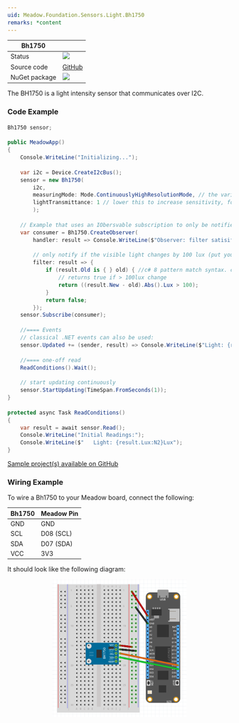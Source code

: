 ```yaml
---
uid: Meadow.Foundation.Sensors.Light.Bh1750
remarks: *content
---
```


| Bh1750        |             |
|---------------|-------------|
| Status        | <img src="https://img.shields.io/badge/Working-brightgreen" style="width: auto; height: -webkit-fill-available;" /> |
| Source code   | [GitHub](https://github.com/WildernessLabs/Meadow.Foundation/tree/master/Source/Meadow.Foundation.Peripherals/Sensors.Light.Bh1750) |
| NuGet package | <a href="https://www.nuget.org/packages/Meadow.Foundation.Sensors.Light.Bh1750/" target="_blank"><img src="https://img.shields.io/nuget/v/Meadow.Foundation.Sensors.Light.Bh1750.svg?label=Meadow.Foundation.Sensors.Light.Bh1750" style="width: auto; height: -webkit-fill-available;" /></a> |

The BH1750 is a light intensity sensor that communicates over I2C. 

### Code Example

```csharp
Bh1750 sensor;

public MeadowApp()
{
    Console.WriteLine("Initializing...");

    var i2c = Device.CreateI2cBus();
    sensor = new Bh1750(
        i2c,
        measuringMode: Mode.ContinuouslyHighResolutionMode, // the various modes take differing amounts of time.
        lightTransmittance: 1 // lower this to increase sensitivity, for instance, if it's behind a semi opaque window
        ); 

    // Example that uses an IObersvable subscription to only be notified when the filter is satisfied
    var consumer = Bh1750.CreateObserver(
        handler: result => Console.WriteLine($"Observer: filter satisifed: {result.New.Lux:N2}Lux, old: {result.Old?.Lux:N2}Lux"),
        
        // only notify if the visible light changes by 100 lux (put your hand over the sensor to trigger)
        filter: result => {
            if (result.Old is { } old) { //c# 8 pattern match syntax. checks for !null and assigns var.
                // returns true if > 100lux change
                return ((result.New - old).Abs().Lux > 100);
            }
            return false;
        });
    sensor.Subscribe(consumer);

    //==== Events
    // classical .NET events can also be used:
    sensor.Updated += (sender, result) => Console.WriteLine($"Light: {result.New.Lux:N2}Lux");

    //==== one-off read
    ReadConditions().Wait();

    // start updating continuously
    sensor.StartUpdating(TimeSpan.FromSeconds(1));
}

protected async Task ReadConditions()
{
    var result = await sensor.Read();
    Console.WriteLine("Initial Readings:");
    Console.WriteLine($"   Light: {result.Lux:N2}Lux");
}

```

[Sample project(s) available on GitHub](https://github.com/WildernessLabs/Meadow.Foundation/tree/master/Source/Meadow.Foundation.Peripherals/Sensors.Light.Bh1750/Samples/Sensors.Light.Bh1750_Sample)

### Wiring Example

To wire a Bh1750 to your Meadow board, connect the following:

| Bh1750  | Meadow Pin  |
|---------|-------------|
| GND     | GND         |
| SCL     | D08 (SCL)   |
| SDA     | D07 (SDA)   |
| VCC     | 3V3         |

It should look like the following diagram:

<img src="../../API_Assets/Meadow.Foundation.Sensors.Light.Bh1750/Bh1750_Fritzing.png" 
    style="width: 60%; display: block; margin-left: auto; margin-right: auto;" />